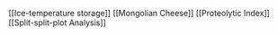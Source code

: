 [[Ice-temperature storage]]
[[Mongolian Cheese]]
[[Proteolytic Index]]
[[Split-split-plot Analysis]]
